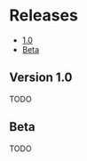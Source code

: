 # Releases

- [1.0](#1.0)
- [Beta](#beta)

<a name="1.0"></a>
## Version 1.0

TODO

<a name="beta"></a>
## Beta

TODO
